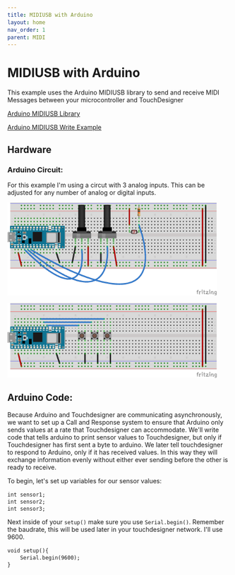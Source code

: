 ```yaml
---
title: MIDIUSB with Arduino
layout: home
nav_order: 1
parent: MIDI
---
```


# MIDIUSB with Arduino

This example uses the Arduino MIDIUSB library to send and receive MIDI Messages between your microcontroller and TouchDesigner

[Arduino MIDIUSB Library](https://www.arduino.cc/reference/en/libraries/midiusb/)

[Arduino MIDIUSB Write Example](https://github.com/arduino-libraries/MIDIUSB/blob/master/examples/MIDIUSB_write/MIDIUSB_write.ino)

## Hardware

### Arduino Circuit:
For this example I'm using a circut with 3 analog inputs.  This can be adjusted for any number of analog or digital inputs.


![Breadboard of Arduino Nano 33 IoT with Sensors connected to A0, A1, A2](./imgs/analogsensors.png?raw=true "Breadboard Sensors")


![Breadboard of Arduino Nano 33 IoT with Buttons connected to D2, D3, D4](./imgs/arduinoButtons.png?raw=true "Breadboard Switches")

## Arduino Code:
Because Arduino and Touchdesigner are communicating asynchronously, we want to set up a Call and Response system to ensure that Arduino only sends values at a rate that Touchdesigner can accommodate. We'll write code that tells arduino to print sensor values to Touchdesigner, but only if Touchdesigner has first sent a byte to arduino. We later tell touchdesigner to respond to Arduino, only if it has received values. In this way they will exchange information evenly without either ever sending before the other is ready to receive.


To begin, let's set up variables for our sensor values:

    int sensor1;
    int sensor2;
    int sensor3;

Next inside of your ```setup()``` make sure you use ```Serial.begin()```.  Remember the baudrate, this will be used later in your touchdesigner network.  I'll use 9600.  
    
    void setup(){
        Serial.begin(9600);
    }
